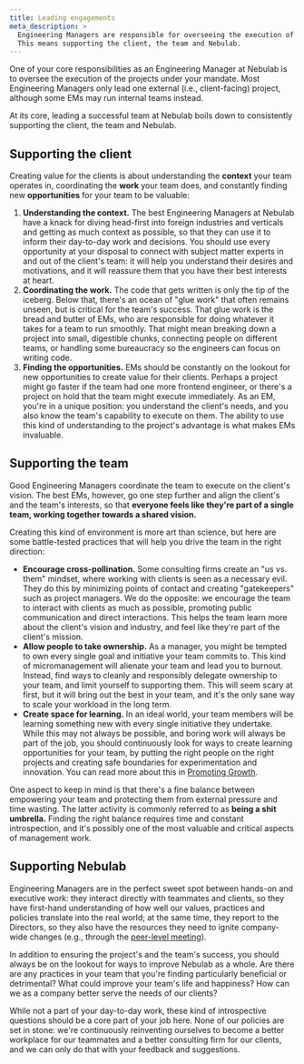 ```yaml
---
title: Leading engagements
meta_description: >
  Engineering Managers are responsible for overseeing the execution of projects under their mandate.
  This means supporting the client, the team and Nebulab.
---
```


One of your core responsibilities as an Engineering Manager at Nebulab is to oversee the execution
of the projects under your mandate. Most Engineering Managers only lead one external (i.e.,
client-facing) project, although some EMs may run internal teams instead.

At its core, leading a successful team at Nebulab boils down to consistently supporting the client,
the team and Nebulab.

## Supporting the client

Creating value for the clients is about understanding the **context** your team operates in,
coordinating the **work** your team does, and constantly finding new **opportunities** for your team
to be valuable:

1. **Understanding the context.** The best Engineering Managers at Nebulab have a knack for diving
   head-first into foreign industries and verticals and getting as much context as possible, so that
   they can use it to inform their day-to-day work and decisions. You should use every opportunity
   at your disposal to connect with subject matter experts in and out of the client's team: it will 
   help you understand their desires and motivations, and it will reassure them that you have their
   best interests at heart.
2. **Coordinating the work.** The code that gets written is only the tip of the iceberg. Below that,
   there's an ocean of "glue work" that often remains unseen, but is critical for the team's
   success. That glue work is the bread and butter of EMs, who are responsible for doing whatever it
   takes for a team to run smoothly. That might mean breaking down a project into small, digestible
   chunks, connecting people on different teams, or handling some bureaucracy so the engineers can
   focus on writing code.
3. **Finding the opportunities.** EMs should be constantly on the lookout for new opportunities to
   create value for their clients. Perhaps a project might go faster if the team had one more
   frontend engineer, or there's a project on hold that the team might execute immediately. As an
   EM, you're in a unique position: you understand the client's needs, and you also know the team's
   capability to execute on them. The ability to use this kind of understanding to the project's
   advantage is what makes EMs invaluable.

## Supporting the team

Good Engineering Managers coordinate the team to execute on the client's vision. The best EMs,
however, go one step further and align the client's and the team's interests, so that
**everyone feels like they're part of a single team, working together towards a shared vision.**

Creating this kind of environment is more art than science, but here are some battle-tested
practices that will help you drive the team in the right direction:

- **Encourage cross-pollination.** Some consulting firms create an "us vs. them" mindset, where
  working with clients is seen as a necessary evil. They do this by minimizing points of contact
  and creating "gatekeepers" such as project managers. We do the opposite: we encourage the team to
  interact with clients as much as possible, promoting public communication and direct interactions.
  This helps the team learn more about the client's vision and industry, and feel like they're part
  of the client's mission. 
- **Allow people to take ownership.** As a manager, you might be tempted to own every single goal
  and initiative your team commits to. This kind of micromanagement will alienate your team and lead
  you to burnout. Instead, find ways to cleanly and responsibly delegate ownership to your team, and
  limit yourself to supporting them. This will seem scary at first, but it will bring out the best
  in your team, and it's the only sane way to scale your workload in the long term.
- **Create space for learning.** In an ideal world, your team members will be learning something
  new with every single initiative they undertake. While this may not always be possible, and boring
  work will always be part of the job, you should continuously look for ways to create learning
  opportunities for your team, by putting the right people on the right projects and creating safe
  boundaries for experimentation and innovation. You can read more about this in
  [Promoting Growth](/managing-teams/promoting-growth/).

One aspect to keep in mind is that there's a fine balance between empowering your team and
protecting them from external pressure and time wasting. The latter activity is commonly referred to
as **being a shit umbrella.** Finding the right balance requires time and constant introspection,
and it's possibly one of the most valuable and critical aspects of management work.

## Supporting Nebulab

Engineering Managers are in the perfect sweet spot between hands-on and executive work: they
interact directly with teammates and clients, so they have first-hand understanding of how well our
values, practices and policies translate into the real world; at the same time, they report to the
Directors, so they also have the resources they need to ignite company-wide changes (e.g., through
the [peer-level meeting](/managing-teams/peer-level-meeting/)).

In addition to ensuring the project's and the team's success, you should always be on the lookout
for ways to improve Nebulab as a whole. Are there are any practices in your team that you're finding
particularly beneficial or detrimental? What could improve your team's life and happiness? How can
we as a company better serve the needs of our clients?

While not a part of your day-to-day work, these kind of introspective questions should be a core
part of your job here. None of our policies are set in stone: we're continuously reinventing
ourselves to become a better workplace for our teammates and a better consulting firm for our
clients, and we can only do that with your feedback and suggestions.
